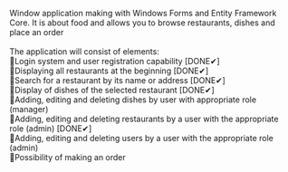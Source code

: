 Window application making with Windows Forms and Entity Framework Core. It is about food and allows you to browse restaurants, dishes and place an order </br>
</br>
The application will consist of elements: </br>
🔸Login system and user registration capability [DONE✔]</br>
🔸Displaying all restaurants at the beginning [DONE✔]</br>
🔸Search for a restaurant by its name or address [DONE✔]</br>
🔸Display of dishes of the selected restaurant [DONE✔]</br>
🔸Adding, editing and deleting dishes by user with appropriate role (manager) </br>
🔸Adding, editing and deleting restaurants by a user with the appropriate role (admin) [DONE✔]</br>
🔸Adding, editing and deleting users by a user with the appropriate role (admin) </br>
🔸Possibility of making an order </br>

